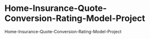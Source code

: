 # Home-Insurance-Quote-Conversion-Rating-Model-Project
Home-Insurance-Quote-Conversion-Rating-Model-Project
